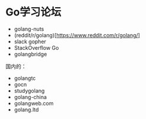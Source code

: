 

# Go学习论坛

* golang-nuts
* (reddit/r/golang)[https://www.reddit.com/r/golang/]
* slack gopher
* StackOverflow Go
* golangbridge

国内的：
* golangtc
* gocn
* studygolang
* golang-china
* golangweb.com
* golang.ltd
